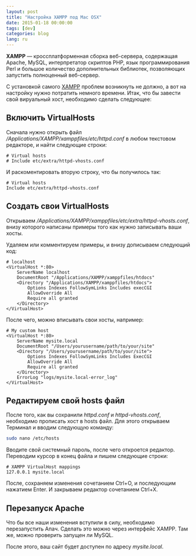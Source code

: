 ```yaml
---
layout: post
title: "Настройка XAMPP под Mac OSX"
date: 2015-01-18 00:00:00
tags: [dev]
categories: blog
lang: ru
---
```


**XAMPP** — кроссплатформенная сборка веб-сервера, содержащая Apache, MySQL, интерпретатор скриптов PHP, язык программирования Perl и большое количество дополнительных библиотек, позволяющих запустить полноценный веб-сервер.

С установкой самого [XAMPP](https://www.apachefriends.org/ru/index.html) проблем возникнуть не должно, а вот на настройку нужно потратить немного времени. Итак, что бы завести свой вируальный хост, необходимо сделать следующее:

## Включить VirtualHosts

Сначала нужно открыть файл _/Applications/XAMPP/xamppfiles/etc/httpd.conf_ в любом текстовом редакторе, и найти следующие строки:

```
# Virtual hosts
# Include etc/extra/httpd-vhosts.conf
```

И раскоментировать вторую строку, что бы получилось так:

```
# Virtual hosts
Include etc/extra/httpd-vhosts.conf
```

## Создать свои VirtualHosts

Открываем _/Applications/XAMPP/xamppfiles/etc/extra/httpd-vhosts.conf_, внизу которого написаны примеры того как нужно записывать ваши хосты.

Удаляем или комментируем примеры, и внизу дописываем следующий код:

```
# localhost
<VirtualHost *:80>
    ServerName localhost
    DocumentRoot "/Applications/XAMPP/xamppfiles/htdocs"
    <Directory "/Applications/XAMPP/xamppfiles/htdocs">
        Options Indexes FollowSymLinks Includes execCGI
        AllowOverride All
        Require all granted
    </Directory>
</VirtualHost>
```

После чего, можно вписывать свои хосты, например:

```
# My custom host
<VirtualHost *:80>
    ServerName mysite.local
    DocumentRoot "/Users/yourusername/path/to/your/site"
    <Directory "/Users/yourusername/path/to/your/site">
        Options Indexes FollowSymLinks Includes ExecCGI
        AllowOverride All
        Require all granted
    </Directory>
    ErrorLog "logs/mysite.local-error_log"
</VirtualHost>
```

## Редактируем свой hosts файл

После того, как вы сохранили _httpd.conf_ и _httpd-vhosts.conf_, необходимо прописать хост в hosts файл. Для этого открываем Терминал и вводим следующую команду:

```bash
sudo nano /etc/hosts
```

Вводите свой системный пароль, после чего откроется редактор. Переводим курсор в конец файла и пишем следующие строки:

```
# XAMPP VirtualHost mappings
127.0.0.1 mysite.local
```

После, сохраняем изменения сочетанием Ctrl+O, и последующим нажатием Enter. И закрываем редактор сочетанием Ctrl+X.

## Перезапуск Apache

Что бы все наши изменения вступили в силу, необходимо перезапустить Апач. Сделать это можно через интерфейс XAMPP. Там же, можно проверить запущен ли MySQL.

После этого, ваш сайт будет доступен по адресу _mysite.local_.
